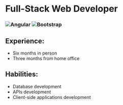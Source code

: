 # Full-Stack Web Developer 
### ![Angular](https://img.icons8.com/color/110/null/angularjs.png) ![Bootstrap](https://img.icons8.com/external-tal-revivo-shadow-tal-revivo/100/null/external-bootstrap-a-free-and-open-source-css-framework-logo-shadow-tal-revivo.png)

<!--
**ArmandoTeranCastillo/ArmandoTeranCastillo** is a ✨ _special_ ✨ repository because its `README.md` (this file) appears on your GitHub profile.-->


## Experience:
* Six months in person
* Three months from home office 

## Habilities:
* Database development 
* APIs development
* Client-side applications development
